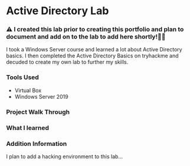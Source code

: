 # Active Directory Lab

### ⚠️ I created this lab prior to creating this portfolio and plan to document and add on to the lab to add here shortly!👍🏽

I took a Windows Server course and learned a lot about Active Directory basics. I then completed the Active Directory Basics on tryhackme and decuded to create my own lab to further my skills.

### Tools Used
- Virtual Box
- Windows Server 2019

### Project Walk Through 


### What I learned


### Addition Information 

I plan to add a hacking environment to this lab...
